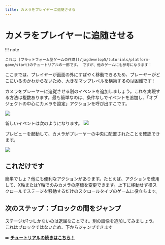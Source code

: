 ```yaml
---
title: カメラをプレイヤーに追随させる
---
```

# カメラをプレイヤーに追随させる

!!! note

    これは [プラットフォーム型ゲームの作成](/jagdevelop5/tutorials/platform-game/start)のチュートリアルの一部です。 ですが、他のゲームにも参考になります！

ここまでは、プレイヤーが画面の外にすばやく移動できるため、プレーヤーがどこにいるのかわからないため、大きなマップレベルを構築するのは困難です！

カメラをプレーヤーに追従させる別のイベントを追加しましょう。これを実現する方法は複数あります。最も簡単なのは、条件なしでイベントを追加し、「オブジェクトの中心にカメラを設定」アクションを呼び出すこです。

![](/gdevelop5/tutorials/platform-game/screen_shot_2017-09-26_at_22.25.53.png)

新しいイベントは次のようになります。
![](/gdevelop5/tutorials/platform-game/screen_shot_2017-09-26_at_22.26.20.png)

プレビューを起動して、カメラがプレーヤーの中央に配置されたことを確認できます。

![](/gdevelop5/tutorials/platform-game/screen_shot_2017-09-26_at_22.27.31.png)

## これだけです

簡単でしょ？他にも便利なアクションがあります。たとえば、アクションを使用して、X軸またはY軸でのみカメラの座標を変更できます。上下に移動せず横スクロールでステージを移動するだけのスクロールタイプのゲームに役立ちます。

## 次のステップ：ブロックの間をジャンプ

ステージが1つしかないのは退屈なことです。別の画像を追加してみましょう。これはブロックではないため、下からジャンプできます

➡️ **[チュートリアルの続きはこちら！](/ja/gdevelop5/tutorials/platform-game/4-add-jump-thru-platforms)** 